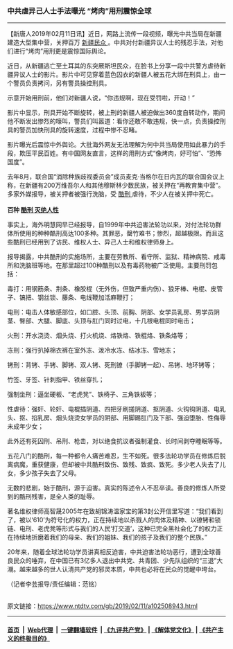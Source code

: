 ### 中共虐异己人士手法曝光  “烤肉”用刑震惊全球
------------------------

<div class="post_content">
 <p>
  【新唐人2019年02月11日讯】近日，网路上流传一段视频，曝光中共当局在新疆建造大型集中营，关押百万
  <a href="https://www.ntdtv.com/gb/新疆民众.htm">
   新疆民众
  </a>
  。中共对付新疆异议人士的残忍手法，对他们进行“烤肉”用刑更是震惊国际舆论。
 </p>
 <p>
  近日，从新疆逃亡至土耳其的东突厥斯坦民众，在脸书上分享一段中共警方虐待新疆异议人士的影片。影片中可见穿着蓝色囚衣的新疆人被五花大绑在刑具上，由一个警员负责拷问，另有警员操控刑具。
 </p>
 <p>
  示意开始用刑前，他们对新疆人说，“你违规啊，现在受罚啦，开动！”
 </p>
 <p>
  影片中显示，刑具开始不断旋转，被上刑的新疆人被迫做出360度自转动作，期间他不断发出惨烈的嚎叫，警员们叫嚣道：看你还敢不敢违规，快一点，负责操控刑具的警员加快刑具的旋转速度，过程中惨不忍睹。
 </p>
 <p>
  影片曝光后震惊中外舆论。大批海外网友无法理解为何中共当局使用如此暴力的手段，欺压平民百姓。有中国网友直言，这样的用刑方式“像烤肉，好可怕”、“恐怖国度”。
 </p>
 <p>
  去年8月，联合国“消除种族歧视委员会”成员麦克·当格尔在日内瓦的联合国会议上称，在新疆有200万维吾尔人和其他穆斯林少数民族，被关押在“再教育集中营”。多家外媒报导，被关押者被强行洗脑，受
  <a href="https://www.ntdtv.com/gb/酷刑.htm">
   酷刑
  </a>
  虐待，不少人在被关押中死亡。
  <br>
   <br/>
   <strong>
    百种
    <a href="https://www.ntdtv.com/gb/酷刑.htm">
     酷刑
    </a>
    <a href="https://www.ntdtv.com/gb/灭绝人性.htm">
     灭绝人性
    </a>
   </strong>
  </br>
 </p>
 <p>
  事实上，海外明慧网早已经报导，自1999年中共迫害法轮功以来，对付法轮功群体所使用的种种酷刑高达100多种。其罪恶，罄竹难书；惨烈，超越极限。而且这些酷刑已经用到了访民、维权人士、异己人士和维权律师身上。
 </p>
 <p>
  报导揭露，中共酷刑的实施场所，主要在劳教所、看守所、监狱、精神病院、戒毒所和洗脑班等地。在那里超过100种酷刑以及有毒药物被广泛使用。主要刑罚包括：
 </p>
 <p>
  毒打：用钢筋条、荆条、橡胶棍（无外伤，但致严重内伤）、狼牙棒、电棍、皮管子、镐把、钢丝锁、藤条、电线鞭加活麻鞭打；
 </p>
 <p>
  电刑：电击人体敏感部位，如口腔、头顶、前胸、阴部、女学员乳房、男学员阴茎、臀部、大腿、脚底、头顶与肛门同时过电，十几根电棍同时电击；
 </p>
 <p>
  火刑：开水浇烫、烟头烧、打火机烧、烙铁烙、铁棍烙、铁条烙等；
 </p>
 <p>
  冻刑：强行扒掉棉衣裤在室外冻、泼冷水冻、结冰冻、雪地冻；
 </p>
 <p>
  铐刑：背铐、手铐、脚铐、双人铐、死刑镣（手脚铐一起）、吊铐、地环铐等；
 </p>
 <p>
  竹签、牙签、针刺指甲、铁丝穿扎；
 </p>
 <p>
  强制坐刑：逼坐硬板、“老虎凳”、铁椅子、三角铁板等；
 </p>
 <p>
  性虐待：强奸、轮奸、电棍插阴道、四把牙刷搓阴道、抠阴道、火钩钩阴道、电乳头、抠、掐乳房、烟头烧烫女学员的阴部、用脚踢肛门及下部、强迫堕胎、性侮辱未成年少女；
 </p>
 <p>
  此外还有死囚刑、吊刑、枪击，对以绝食抗议者强制灌食、长时间剥夺睡眠等等。
 </p>
 <p>
  五花八门的酷刑，每一种都令人痛苦难忍，生不如死。很多法轮功学员在修炼后脱离病魔，重获健康，但却被中共酷刑致伤、致残、致疯、致死。多少老人失去了儿女，多少孩子失去了父母。
 </p>
 <p>
  无数的悲剧，始于酷刑，源于迫害。真实的陈述令人不忍卒读。善良的修炼人所受到的酷刑残害，是全人类的耻辱。
 </p>
 <p>
  著名维权律师高智晟2005年在致胡锦涛温家宝的第3封公开信里写道：“我们看到了，被以‘610’为符号化的权力，正在持续地以杀戮人的肉体及精神、以镣铐和锁链、电刑、老虎凳等形式与我们的人民‘打交道’，这种已完全黑社会化了的权力正在持续地折磨着我们的母亲、我们的姐妹、我们的孩子及我们的整个民族。”
 </p>
 <p>
  20年来，随着全球法轮功学员讲真相反迫害，中共迫害法轮功恶行，遭到全球善良民众的唾弃，在中国已有3亿多人退出中共党、共青团、少先队组织的“三退”大潮。越来越多的世人认清共产党的邪灵本质，中共也必将在民众的觉醒中垮台。
 </p>
 <p>
  （记者李芸报导/责任编辑：范铭）
 </p>
 <div class="single_ad">
 </div>
</div>

<br/>原文链接：https://www.ntdtv.com/gb/2019/02/11/a102508943.html


------------------------
#### [首页](https://github.com/gfw-breaker/banned-news/blob/master/README.md) &nbsp;|&nbsp; [Web代理](https://github.com/labour-camp/helloworld) &nbsp;|&nbsp; [一键翻墙软件](https://github.com/gfw-breaker/nogfw/blob/master/README.md) &nbsp;| [《九评共产党》](https://github.com/gfw-breaker/9ping.md/blob/master/README.md#九评之一评共产党是什么) | [《解体党文化》](https://github.com/gfw-breaker/jtdwh.md/blob/master/README.md) | [《共产主义的终极目的》](https://github.com/gfw-breaker/gczydzjmd.md/blob/master/README.md)

